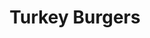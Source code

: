 ---
burger_image: "/images/burger-3.jpg"
title: "Turkey Burgers"
title_fr: "Turkey Burgers"
burger_content: "Far far away, behind the word mountains, far from the countries Vokalia and Consonantia"
burger_content_fr: "French Far far away, behind the word mountains, far from the countries Vokalia and Consonantia"
burger_price: "$2.90"
burger_price_fr: "$2.90"
type: "burger"
---